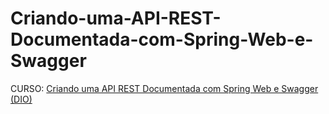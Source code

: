 # Criando-uma-API-REST-Documentada-com-Spring-Web-e-Swagger
CURSO: [Criando uma API REST Documentada com Spring Web e Swagger (DIO)](https://www.dio.me/)
